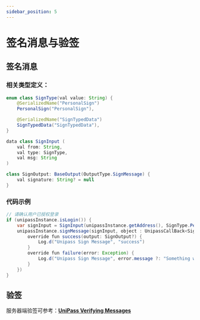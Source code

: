 ```yaml
---
sidebar_position: 5
---
```


# 签名消息与验签

## 签名消息

### 相关类型定义：

```java
enum class SignType(val value: String) {
    @SerializedName("PersonalSign")
    PersonalSign("PersonalSign"),

    @SerializedName("SignTypedData")
    SignTypedData("SignTypedData"),
}

data class SignInput (
    val from: String,
    val type: SignType,
    val msg: String
)

class SignOutput: BaseOutput(OutputType.SignMessage) {
    val signature: String? = null
}
```

### 代码示例

```java
// 请确认用户已授权登录
if (unipassInstance.isLogin()) {
    var signInput = SignInput(unipassInstance.getAddress(), SignType.PersonalSign, "message to be signed")
    unipassInstance.signMessage(signInput, object : UnipassCallBack<SignOutput> {
        override fun success(output: SignOutput?) {
            Log.d("Unipass Sign Message", "success")
        }
        override fun failure(error: Exception) {
            Log.d("Unipass Sign Message", error.message ?: "Something went wrong")
        }
    })
}
```

## 验签

服务器端验签可参考：[**UniPass Verifying Messages**](../verifying-messages/01-unipass-verifying-messages.mdx)